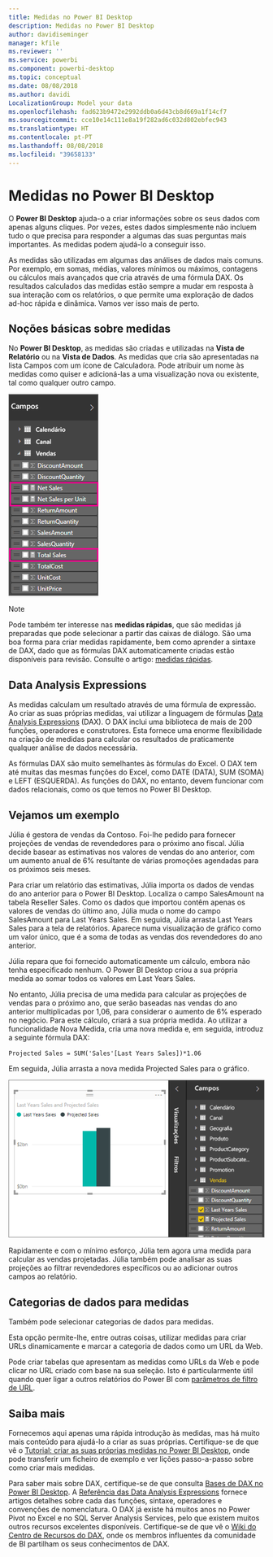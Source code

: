 ```yaml
---
title: Medidas no Power BI Desktop
description: Medidas no Power BI Desktop
author: davidiseminger
manager: kfile
ms.reviewer: ''
ms.service: powerbi
ms.component: powerbi-desktop
ms.topic: conceptual
ms.date: 08/08/2018
ms.author: davidi
LocalizationGroup: Model your data
ms.openlocfilehash: fad623b9472e2992ddb0a6d43cb8d669a1f14cf7
ms.sourcegitcommit: cce10e14c111e8a19f282ad6c032d802ebfec943
ms.translationtype: HT
ms.contentlocale: pt-PT
ms.lasthandoff: 08/08/2018
ms.locfileid: "39658133"
---
```

# <a name="measures-in-power-bi-desktop"></a>Medidas no Power BI Desktop

O **Power BI Desktop** ajuda-o a criar informações sobre os seus dados com apenas alguns cliques. Por vezes, estes dados simplesmente não incluem tudo o que precisa para responder a algumas das suas perguntas mais importantes. As medidas podem ajudá-lo a conseguir isso.

As medidas são utilizadas em algumas das análises de dados mais comuns. Por exemplo, em somas, médias, valores mínimos ou máximos, contagens ou cálculos mais avançados que cria através de uma fórmula DAX. Os resultados calculados das medidas estão sempre a mudar em resposta à sua interação com os relatórios, o que permite uma exploração de dados ad-hoc rápida e dinâmica. Vamos ver isso mais de perto.

## <a name="understanding-measures"></a>Noções básicas sobre medidas

No **Power BI Desktop**, as medidas são criadas e utilizadas na **Vista de Relatório** ou na **Vista de Dados**. As medidas que cria são apresentadas na lista Campos com um ícone de Calculadora. Pode atribuir um nome às medidas como quiser e adicioná-las a uma visualização nova ou existente, tal como qualquer outro campo.

![](media/desktop-measures/measuresinpbid_measinfieldlist.png)

> [!NOTE]
> Pode também ter interesse nas **medidas rápidas**, que são medidas já preparadas que pode selecionar a partir das caixas de diálogo. São uma boa forma para criar medidas rapidamente, bem como aprender a sintaxe de DAX, dado que as fórmulas DAX automaticamente criadas estão disponíveis para revisão. Consulte o artigo: [medidas rápidas](desktop-quick-measures.md).
> 
> 

## <a name="data-analysis-expressions"></a>Data Analysis Expressions

As medidas calculam um resultado através de uma fórmula de expressão. Ao criar as suas próprias medidas, vai utilizar a linguagem de fórmulas [Data Analysis Expressions](https://msdn.microsoft.com/library/gg413422.aspx) (DAX). O DAX inclui uma biblioteca de mais de 200 funções, operadores e construtores. Esta fornece uma enorme flexibilidade na criação de medidas para calcular os resultados de praticamente qualquer análise de dados necessária.

As fórmulas DAX são muito semelhantes às fórmulas do Excel. O DAX tem até muitas das mesmas funções do Excel, como DATE (DATA), SUM (SOMA) e LEFT (ESQUERDA). As funções do DAX, no entanto, devem funcionar com dados relacionais, como os que temos no Power BI Desktop.

## <a name="lets-look-at-an-example"></a>Vejamos um exemplo
Júlia é gestora de vendas da Contoso. Foi-lhe pedido para fornecer projeções de vendas de revendedores para o próximo ano fiscal. Júlia decide basear as estimativas nos valores de vendas do ano anterior, com um aumento anual de 6% resultante de várias promoções agendadas para os próximos seis meses.

Para criar um relatório das estimativas, Júlia importa os dados de vendas do ano anterior para o Power BI Desktop. Localiza o campo SalesAmount na tabela Reseller Sales. Como os dados que importou contêm apenas os valores de vendas do último ano, Júlia muda o nome do campo SalesAmount para Last Years Sales. Em seguida, Júlia arrasta Last Years Sales para a tela de relatórios. Aparece numa visualização de gráfico como um valor único, que é a soma de todas as vendas dos revendedores do ano anterior.

Júlia repara que foi fornecido automaticamente um cálculo, embora não tenha especificado nenhum. O Power BI Desktop criou a sua própria medida ao somar todos os valores em Last Years Sales.

No entanto, Júlia precisa de uma medida para calcular as projeções de vendas para o próximo ano, que serão baseadas nas vendas do ano anterior multiplicadas por 1,06, para considerar o aumento de 6% esperado no negócio. Para este cálculo, criará a sua própria medida. Ao utilizar a funcionalidade Nova Medida, cria uma nova medida e, em seguida, introduz a seguinte fórmula DAX:

    Projected Sales = SUM('Sales'[Last Years Sales])*1.06

Em seguida, Júlia arrasta a nova medida Projected Sales para o gráfico.

![](media/desktop-measures/measuresinpbid_lastyearsales.png)

Rapidamente e com o mínimo esforço, Júlia tem agora uma medida para calcular as vendas projetadas. Júlia também pode analisar as suas projeções ao filtrar revendedores específicos ou ao adicionar outros campos ao relatório.

## <a name="data-categories-for-measures"></a>Categorias de dados para medidas

Também pode selecionar categorias de dados para medidas. 

Esta opção permite-lhe, entre outras coisas, utilizar medidas para criar URLs dinamicamente e marcar a categoria de dados como um URL da Web. 

Pode criar tabelas que apresentam as medidas como URLs da Web e pode clicar no URL criado com base na sua seleção. Isto é particularmente útil quando quer ligar a outros relatórios do Power BI com [parâmetros de filtro de URL](service-url-filters.md).

## <a name="learn-more"></a>Saiba mais
Fornecemos aqui apenas uma rápida introdução às medidas, mas há muito mais conteúdo para ajudá-lo a criar as suas próprias. Certifique-se de que vê o [Tutorial: criar as suas próprias medidas no Power BI Desktop](desktop-tutorial-create-measures.md), onde pode transferir um ficheiro de exemplo e ver lições passo-a-passo sobre como criar mais medidas.  

Para saber mais sobre DAX, certifique-se de que consulta [Bases de DAX no Power BI Desktop](desktop-quickstart-learn-dax-basics.md). A [Referência das Data Analysis Expressions](https://msdn.microsoft.com/library/gg413422.aspx) fornece artigos detalhes sobre cada das funções, sintaxe, operadores e convenções de nomenclatura. O DAX já existe há muitos anos no Power Pivot no Excel e no SQL Server Analysis Services, pelo que existem muitos outros recursos excelentes disponíveis. Certifique-se de que vê o [Wiki do Centro de Recursos do DAX](http://social.technet.microsoft.com/wiki/contents/articles/1088.dax-resource-center.aspx), onde os membros influentes da comunidade de BI partilham os seus conhecimentos de DAX.



